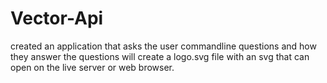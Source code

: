 # Vector-Api

created an application that asks the user commandline questions and how they answer the questions will create a logo.svg file with an svg that can open on the live server
or web browser.



